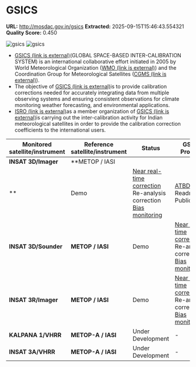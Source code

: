 # GSICS

**URL:** http://mosdac.gov.in/gsics
**Extracted:** 2025-09-15T15:46:43.554321
**Quality Score:** 0.450

![gsics](https://mosdac.gov.in/sites/default/files/styles/medium/public/field/image/gsics.png?itok=oiNoAesD) ![gsics](https://mosdac.gov.in/sites/default/files/mosdac_small.png)
  * [GSICS  (link is external)](http://gsics.wmo.int/)(GLOBAL SPACE-BASED INTER-CALIBRATION SYSTEM) is an international collaborative effort initiated in 2005 by World Meteorological Organization ([WMO (link is external)](http://www.wmo.int/)) and the Coordination Group for Meteorological Satellites ([CGMS (link is external)](http://www.cgms-info.org/)).
  * The objective of [GSICS  (link is external)](http://gsics.wmo.int/)is to provide calibration corrections needed for accurately integrating data from multiple observing systems and ensuring consistent observations for climate monitoring weather forecasting, and environmental applications.
  * [ISRO  (link is external)](http://www.isro.gov.in/)as a member organization of [GSICS  (link is external)](http://gsics.wmo.int/)is carrying out the inter-calibration activity for Indian meteorological satellites in order to provide the calibration correction coefficients to the international users.

**Monitored satellite/instrument** | **Reference satellite/instrument** | **Status** | **GSICS Product** | **Documentation**  
---|---|---|---|---  
**INSAT 3D/Imager** |  **METOP / IASI  
** | Demo |  [Near real-time correction](http://mosdac.gov.in/thredds/catalog.html) Re-analysis correction [Bias monitoring](https://mosdac.gov.in/gsics_calval/index_one.php?url_name=isro_3dimager) |  [ATBD](http://www.mosdac.gov.in/sites/default/files/docs/3DATBD.pdf) Readme Publications  
**INSAT 3D/Sounder** |  **METOP / IASI** | Demo  |  [Near real-time correction](http://mosdac.gov.in/thredds/catalog.html) Re-analysis correction [Bias monitoring ](https://mosdac.gov.in/gsics_calval/index_one.php?url_name=isro_3dsounder) |  [ATBD](http://www.mosdac.gov.in/sites/default/files/docs/3DATBD.pdf) Readme Publications  
**INSAT 3R/Imager** |  **METOP / IASI** | Demo |  [Near real-time correction](http://mosdac.gov.in/thredds/catalog.html) Re-analysis correction [Bias monitoring](https://mosdac.gov.in/gsics_calval/index_one.php?url_name=isro_3rimager) |  [ATBD](http://www.mosdac.gov.in/sites/default/files/docs/3DATBD.pdf) Readme Publication   
**KALPANA 1/VHRR** |  **METOP-A / IASI** | Under Development  | -  | -   
**INSAT 3A/VHRR** |  **METOP-A / IASI** | Under Development  | -  | - 

